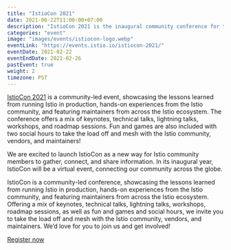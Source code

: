 ```yaml
---
title: "IstioCon 2021"
date: 2021-06-22T11:00:00+07:00
description: "IstioCon 2021 is the inaugural community conference for the industry's most popular service mesh."
categories: "event"
image: "images/events/istiocon-logo.webp"
eventLink: "https://events.istio.io/istiocon-2021/"
eventDate: 2021-02-22
eventEndDate: 2021-02-26
pastEvent: true
weight: 2
timezone: PST
---
```


[IstioCon 2021](https://events.istio.io/istiocon-2021/) is a community-led event, showcasing the lessons learned from running Istio in production, hands-on experiences from the Istio community, and featuring maintainers from across the Istio ecosystem. The conference offers a mix of keynotes, technical talks, lightning talks, workshops, and roadmap sessions. Fun and games are also included with two social hours to take the load off and mesh with the Istio community, vendors, and maintainers!

We are excited to launch IstioCon as a new way for Istio community members to gather, connect, and share information. In its inaugural year, IstioCon will be a virtual event, connecting our community across the globe.

IstioCon is a community-led conference, showcasing the lessons learned from running Istio in production, hands-on experiences from the Istio community, and featuring maintainers from across the Istio ecosystem. Offering a mix of keynotes, technical talks, lightning talks, workshops, roadmap sessions, as well as fun and games and social hours, we invite you to take the load off and mesh with the Istio community, vendors, and maintainers. We’d love for you to join us and get involved!

[Register now](https://events.istio.io/istiocon-2021/)